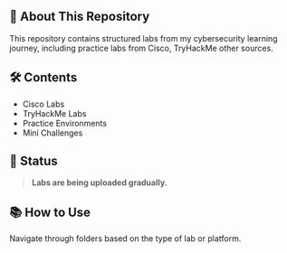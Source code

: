 ## 📜 About This Repository
This repository contains structured labs from my cybersecurity learning journey, including practice labs from Cisco, TryHackMe other sources.

## 🛠️ Contents
- Cisco Labs
- TryHackMe Labs
- Practice Environments
- Mini Challenges

## 🚧 Status
> **Labs are being uploaded gradually.**

## 📚 How to Use
Navigate through folders based on the type of lab or platform.



